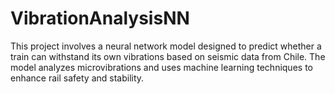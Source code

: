 # VibrationAnalysisNN
This project involves a neural network model designed to predict whether a train can withstand its own vibrations based on seismic data from Chile. The model analyzes microvibrations and uses machine learning techniques to enhance rail safety and stability.

